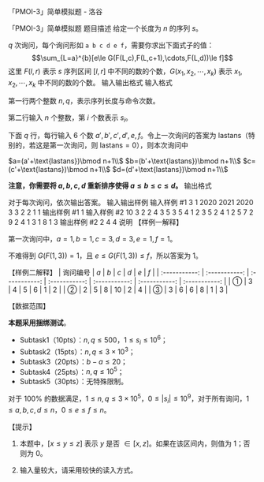



「PMOI-3」简单模拟题 - 洛谷














「PMOI-3」简单模拟题
题目描述
给定一个长度为 $n$ 的序列 $s$。

$q$ 次询问，每个询问形如 `a b c d e f`，需要你求出下面式子的值：
$$\sum_{L=a}^{b}[e\le G(F(L,c),F(L,c+1),\cdots,F(L,d))\le f]$$
这里 $F(l,r)$ 表示 $s$ 序列区间 $[l,r]$ 中不同的数的个数，$G(x_1,x_2,\cdots,x_k)$ 表示 $x_1,x_2,\cdots,x_k$ 中不同的数的个数。
输入输出格式
输入格式

第一行两个整数 $n,q$，表示序列长度与命令次数。

第二行输入 $n$ 个整数，第 $i$ 个数表示 $s_i$。

下面 $q$ 行，每行输入 $6$ 个数 $a',b',c',d',e,f$。令上一次询问的答案为 $\text{lastans}$（特别的，若这是第一次询问，则 $\text{lastans}=0$），则本次询问中

$a=(a'+\text{lastans})\bmod n+1\\$
$b=(b'+\text{lastans})\bmod n+1\\$
$c=(c'+\text{lastans})\bmod n+1\\$
$d=(d'+\text{lastans})\bmod n+1\\$

**注意，你需要将 $a,b,c,d$ 重新排序使得 $a\le b\le c\le d$。**
输出格式

对于每次询问，依次输出答案。
输入输出样例
输入样例 #1
3 1
2020 2021 2020
3 3 2 2 1 1
输出样例 #1
1
输入样例 #2
10 3
2 2 4 3 5 3 5 4 1 2
3 5 2 4 1 2
5 7 2 9 2 4
1 3 1 8 1 3
输出样例 #2
2
4
4
说明
【样例一解释】

第一次询问中，$a=1,b=1,c=3,d=3,e=1,f=1$。

不难得到 $G(F(1,3))=1$，且 $e\le G(F(1,3))\le f$，所以答案为 $1$。

【样例二解释】
| 询问编号 | $a$ | $b$ | $c$ | $d$ | $e$ | $f$ |
| :-----------: | :-----------: | :-----------: | :-----------: | :-----------: | :-----------: | :-----------: |
| ① | 3 | 4 | 5 | 6 | 1 | 2 |
| ② | 2 | 5 | 8 | 10 | 2 | 4 |
| ③ | 3 | 6 | 6 | 8 | 1 | 3 |

【数据范围】

**本题采用捆绑测试**。
- Subtask1（10pts）：$n,q\le500$，$1\le s_i\le10^6$；
- Subtask2（15pts）：$n,q\le3\times10^3$；
- Subtask3（20pts）：$b-a\le20$；
- Subtask4（25pts）：$n,q\le10^5$；
- Subtask5（30pts）：无特殊限制。

对于 $100\%$ 的数据满足，$1\le n,q\le3\times10^5$，$0\le|s_i|\le10^9$，对于所有询问，$1\le a,b,c,d\le n$，$0\le e\le f\le n$。

【提示】
1. 本题中，$[x \le y \le z]$ 表示 $y$ 是否 $\in[x,z]$。如果在该区间内，则值为 $1$；否则为 $0$。

2. 输入量较大，请采用较快的读入方式。






